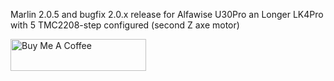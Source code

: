 Marlin 2.0.5 and bugfix 2.0.x release for Alfawise U30Pro an Longer LK4Pro with 5 TMC2208-step configured (second Z axe motor)

<a href="https://www.paypal.me/BsCmOD" target="_blank"><img src="https://cdn.buymeacoffee.com/buttons/default-orange.png" alt="Buy Me A Coffee" style="height: 51px !important;width: 217px !important;" ></a>
